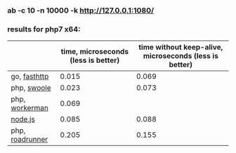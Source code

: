 ### ab -c 10 -n 10000 -k http://127.0.0.1:1080/

### results for php7 x64:

||time, microseconds (less is better)|time without keep-alive, microseconds (less is better)|
|---|---|---|
|go, [fasthttp](https://github.com/morozovsk/webserver-performance-comparison/blob/master/fasthttp.go)|0.015|0.069|
|php, [swoole](https://github.com/morozovsk/webserver-performance-comparison/blob/master/swoole.php)|0.023|0.073|
|php, [workerman](https://github.com/morozovsk/webserver-performance-comparison/blob/master/workerman.php)|0.069||
|[node.js](https://github.com/morozovsk/webserver-performance-comparison/blob/master/node.js)|0.085|0.088|
|php, [roadrunner](https://github.com/morozovsk/webserver-performance-comparison/blob/master/roadrunner.php)|0.205|0.155|
